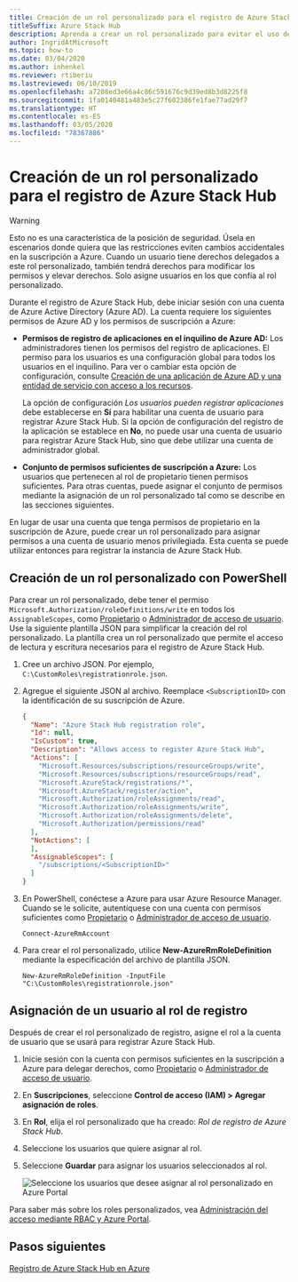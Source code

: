 ```yaml
---
title: Creación de un rol personalizado para el registro de Azure Stack Hub
titleSuffix: Azure Stack Hub
description: Aprenda a crear un rol personalizado para evitar el uso de un administrador global para el registro de Azure Stack Hub.
author: IngridAtMicrosoft
ms.topic: how-to
ms.date: 03/04/2020
ms.author: inhenkel
ms.reviewer: rtiberiu
ms.lastreviewed: 06/10/2019
ms.openlocfilehash: a7208ed3e66a4c86c591676c9d39ed8b3d8225f8
ms.sourcegitcommit: 1fa0140481a483e5c27f602386fe1fae77ad29f7
ms.translationtype: HT
ms.contentlocale: es-ES
ms.lasthandoff: 03/05/2020
ms.locfileid: "78367886"
---
```

# <a name="create-a-custom-role-for-azure-stack-hub-registration"></a>Creación de un rol personalizado para el registro de Azure Stack Hub

> [!WARNING]
> Esto no es una característica de la posición de seguridad. Úsela en escenarios donde quiera que las restricciones eviten cambios accidentales en la suscripción a Azure. Cuando un usuario tiene derechos delegados a este rol personalizado, también tendrá derechos para modificar los permisos y elevar derechos. Solo asigne usuarios en los que confía al rol personalizado.

Durante el registro de Azure Stack Hub, debe iniciar sesión con una cuenta de Azure Active Directory (Azure AD). La cuenta requiere los siguientes permisos de Azure AD y los permisos de suscripción a Azure:

* **Permisos de registro de aplicaciones en el inquilino de Azure AD:** Los administradores tienen los permisos del registro de aplicaciones. El permiso para los usuarios es una configuración global para todos los usuarios en el inquilino. Para ver o cambiar esta opción de configuración, consulte [Creación de una aplicación de Azure AD y una entidad de servicio con acceso a los recursos](/azure/active-directory/develop/howto-create-service-principal-portal#required-permissions).

    La opción de configuración *Los usuarios pueden registrar aplicaciones* debe establecerse en **Sí** para habilitar una cuenta de usuario para registrar Azure Stack Hub. Si la opción de configuración del registro de la aplicación se establece en **No**, no puede usar una cuenta de usuario para registrar Azure Stack Hub, sino que debe utilizar una cuenta de administrador global.

* **Conjunto de permisos suficientes de suscripción a Azure:** Los usuarios que pertenecen al rol de propietario tienen permisos suficientes. Para otras cuentas, puede asignar el conjunto de permisos mediante la asignación de un rol personalizado tal como se describe en las secciones siguientes.

En lugar de usar una cuenta que tenga permisos de propietario en la suscripción de Azure, puede crear un rol personalizado para asignar permisos a una cuenta de usuario menos privilegiada. Esta cuenta se puede utilizar entonces para registrar la instancia de Azure Stack Hub.

## <a name="create-a-custom-role-using-powershell"></a>Creación de un rol personalizado con PowerShell

Para crear un rol personalizado, debe tener el permiso `Microsoft.Authorization/roleDefinitions/write` en todos los `AssignableScopes`, como [Propietario](/azure/role-based-access-control/built-in-roles#owner) o [Administrador de acceso de usuario](/azure/role-based-access-control/built-in-roles#user-access-administrator). Use la siguiente plantilla JSON para simplificar la creación del rol personalizado. La plantilla crea un rol personalizado que permite el acceso de lectura y escritura necesarios para el registro de Azure Stack Hub.

1. Cree un archivo JSON. Por ejemplo, `C:\CustomRoles\registrationrole.json`.
2. Agregue el siguiente JSON al archivo. Reemplace `<SubscriptionID>` con la identificación de su suscripción de Azure.

    ```json
    {
      "Name": "Azure Stack Hub registration role",
      "Id": null,
      "IsCustom": true,
      "Description": "Allows access to register Azure Stack Hub",
      "Actions": [
        "Microsoft.Resources/subscriptions/resourceGroups/write",
        "Microsoft.Resources/subscriptions/resourceGroups/read",
        "Microsoft.AzureStack/registrations/*",
        "Microsoft.AzureStack/register/action",
        "Microsoft.Authorization/roleAssignments/read",
        "Microsoft.Authorization/roleAssignments/write",
        "Microsoft.Authorization/roleAssignments/delete",
        "Microsoft.Authorization/permissions/read"
      ],
      "NotActions": [
      ],
      "AssignableScopes": [
        "/subscriptions/<SubscriptionID>"
      ]
    }
    ```

3. En PowerShell, conéctese a Azure para usar Azure Resource Manager. Cuando se le solicite, autentíquese con una cuenta con permisos suficientes como [Propietario](/azure/role-based-access-control/built-in-roles#owner) o [Administrador de acceso de usuario](/azure/role-based-access-control/built-in-roles#user-access-administrator).

    ```azurepowershell
    Connect-AzureRmAccount
    ```

4. Para crear el rol personalizado, utilice **New-AzureRmRoleDefinition** mediante la especificación del archivo de plantilla JSON.

    ``` azurepowershell
    New-AzureRmRoleDefinition -InputFile "C:\CustomRoles\registrationrole.json"
    ```

## <a name="assign-a-user-to-registration-role"></a>Asignación de un usuario al rol de registro

Después de crear el rol personalizado de registro, asigne el rol a la cuenta de usuario que se usará para registrar Azure Stack Hub.

1. Inicie sesión con la cuenta con permisos suficientes en la suscripción a Azure para delegar derechos, como [Propietario](/azure/role-based-access-control/built-in-roles#owner) o [Administrador de acceso de usuario](/azure/role-based-access-control/built-in-roles#user-access-administrator).
2. En **Suscripciones**, seleccione **Control de acceso (IAM) > Agregar asignación de roles**.
3. En **Rol**, elija el rol personalizado que ha creado: *Rol de registro de Azure Stack Hub*.
4. Seleccione los usuarios que quiere asignar al rol.
5. Seleccione **Guardar** para asignar los usuarios seleccionados al rol.

    ![Seleccione los usuarios que desee asignar al rol personalizado en Azure Portal](media/azure-stack-registration-role/assign-role.png)

Para saber más sobre los roles personalizados, vea [Administración del acceso mediante RBAC y Azure Portal](/azure/role-based-access-control/role-assignments-portal).

## <a name="next-steps"></a>Pasos siguientes

[Registro de Azure Stack Hub en Azure](azure-stack-registration.md)
